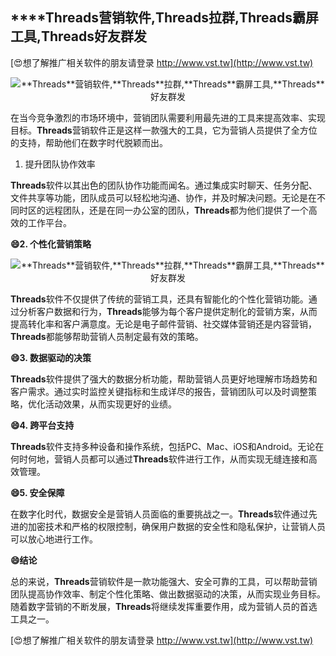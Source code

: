 ## ****Threads**营销软件,**Threads**拉群,**Threads**霸屏工具,**Threads**好友群发**

[😍想了解推广相关软件的朋友请登录 http://www.vst.tw](http://www.vst.tw)

 <center><img src="https://vst.tw/MP4/tuiguang/png/6.png" alt="**Threads**营销软件,**Threads**拉群,**Threads**霸屏工具,**Threads**好友群发"></center>

在当今竞争激烈的市场环境中，营销团队需要利用最先进的工具来提高效率、实现目标。**Threads**营销软件正是这样一款强大的工具，它为营销人员提供了全方位的支持，帮助他们在数字时代脱颖而出。

1. 提升团队协作效率

**Threads**软件以其出色的团队协作功能而闻名。通过集成实时聊天、任务分配、文件共享等功能，团队成员可以轻松地沟通、协作，并及时解决问题。无论是在不同时区的远程团队，还是在同一办公室的团队，**Threads**都为他们提供了一个高效的工作平台。

**😄2. 个性化营销策略**

 <center><img src="https://vst.tw/MP4/tuiguang/png/8.png" alt="**Threads**营销软件,**Threads**拉群,**Threads**霸屏工具,**Threads**好友群发"></center>

**Threads**软件不仅提供了传统的营销工具，还具有智能化的个性化营销功能。通过分析客户数据和行为，**Threads**能够为每个客户提供定制化的营销方案，从而提高转化率和客户满意度。无论是电子邮件营销、社交媒体营销还是内容营销，**Threads**都能够帮助营销人员制定最有效的策略。

**😄3. 数据驱动的决策**

**Threads**软件提供了强大的数据分析功能，帮助营销人员更好地理解市场趋势和客户需求。通过实时监控关键指标和生成详尽的报告，营销团队可以及时调整策略，优化活动效果，从而实现更好的业绩。

**😄4. 跨平台支持**

**Threads**软件支持多种设备和操作系统，包括PC、Mac、iOS和Android。无论在何时何地，营销人员都可以通过**Threads**软件进行工作，从而实现无缝连接和高效管理。

**😄5. 安全保障**

在数字化时代，数据安全是营销人员面临的重要挑战之一。**Threads**软件通过先进的加密技术和严格的权限控制，确保用户数据的安全性和隐私保护，让营销人员可以放心地进行工作。

**😄结论**

总的来说，**Threads**营销软件是一款功能强大、安全可靠的工具，可以帮助营销团队提高协作效率、制定个性化策略、做出数据驱动的决策，从而实现业务目标。随着数字营销的不断发展，**Threads**将继续发挥重要作用，成为营销人员的首选工具之一。

[😍想了解推广相关软件的朋友请登录 http://www.vst.tw](http://www.vst.tw)



